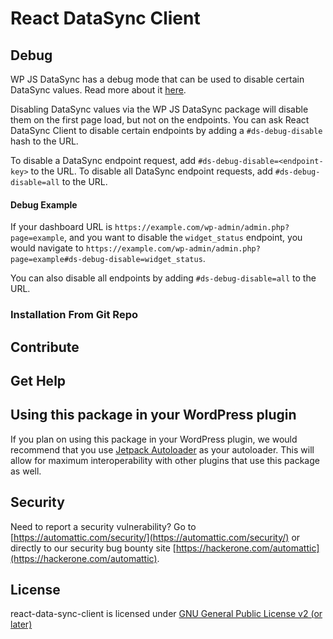 # React DataSync Client

## Debug

WP JS DataSync has a debug mode that can be used to disable certain DataSync values. Read more about it [here](../../packages/wp-js-data-sync/README.md#debug).

Disabling DataSync values via the WP JS DataSync package will disable them on the first page load, but not on the endpoints. You can ask React DataSync Client to disable certain endpoints by adding a `#ds-debug-disable` hash to the URL.

To disable a DataSync endpoint request, add `#ds-debug-disable=<endpoint-key>` to the URL.
To disable all DataSync endpoint requests, add `#ds-debug-disable=all` to the URL.

#### Debug Example
If your dashboard URL is `https://example.com/wp-admin/admin.php?page=example`, and you want to disable the `widget_status` endpoint, you would navigate to `https://example.com/wp-admin/admin.php?page=example#ds-debug-disable=widget_status`.

You can also disable all endpoints by adding `#ds-debug-disable=all` to the URL.

### Installation From Git Repo

## Contribute

## Get Help

## Using this package in your WordPress plugin

If you plan on using this package in your WordPress plugin, we would recommend that you use [Jetpack Autoloader](https://packagist.org/packages/automattic/jetpack-autoloader) as your autoloader. This will allow for maximum interoperability with other plugins that use this package as well.

## Security

Need to report a security vulnerability? Go to [https://automattic.com/security/](https://automattic.com/security/) or directly to our security bug bounty site [https://hackerone.com/automattic](https://hackerone.com/automattic).

## License

react-data-sync-client is licensed under [GNU General Public License v2 (or later)](./LICENSE.txt)
